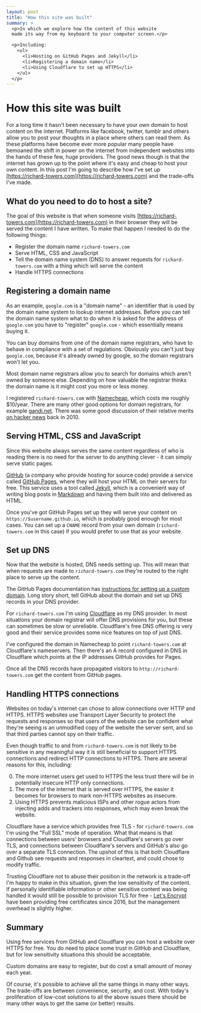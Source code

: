 ```yaml
---
layout: post
title: "How this site was built"
summary: >
  <p>In which we explore how the content of this website
  made its way from my keyboard to your computer screen.</p>

  <p>Including:
    <ul>
      <li>Hosting on GitHub Pages and Jekyll</li>
      <li>Registering a domain name</li>
      <li>Using Cloudflare to set up HTTPS</li>
    </ul>
  </p>
---
```


How this site was built
=======================

For a long time it hasn't been necessary to have your own domain to host
content on the internet. Platforms like facebook, twitter, tumblr and others
allow you to post your thoughts in a place where others can read them. As these
platforms have become ever more popular many people have bemoaned the shift in
power on the internet from independent websites into the hands of these few,
huge providers. The good news though is that the internet has grown up to the
point where it's easy and cheap to host your own content. In this post I'm
going to describe how I've set up
[https://richard-towers.com](https://richard-towers.com)
and the trade-offs I've made.

What do you need to do to host a site?
--------------------------------------

The goal of this website is that when someone visits
[https://richard-towers.com](https://richard-towers.com)
in their browser they will be served the content I have written. To make that
happen I needed to do the following things:

* Register the domain name `richard-towers.com`
* Serve HTML, CSS and JavaScript
* Tell the domain name system (DNS) to answer requests for
  `richard-towers.com` with a thing which will serve the content
* Handle HTTPS connections

Registering a domain name
-------------------------

As an example, `google.com` is a "domain name" - an identifier that is used by
the domain name system to lookup internet addresses. Before you can tell the
domain name system what to do when it is asked for the address of `google.com`
you have to "register" `google.com` - which essentially means buying it.

You can buy domains from one of the domain name registrars, who have to behave
in compliance with a set of regulations. Obviously you can't just buy
`google.com`, because it's already owned by google, so the domain registrars
won't let you.

Most domain name registrars allow you to search for domains which aren't owned
by someone else. Depending on how valuable the registrar thinks the domain name
is it might cost you more or less money.

I registered `richard-towers.com` with [Namecheap](https://www.namecheap.com/),
which costs me roughly $10/year. There are many other good options for domain
registrars, for example [gandi.net](https://www.gandi.net). There was some good
discussion of their relative merits
[on hacker news](https://news.ycombinator.com/item?id=1766439)
back in 2010.

Serving HTML, CSS and JavaScript
--------------------------------

Since this website always serves the same content regardless of who is reading
there is no need for the server to do anything clever - it can simply serve
static pages.

[GitHub](https://github.com/) (a company who provide hosting for
source code) provide a service called [GitHub Pages](https://pages.github.com/),
where they will host your HTML on their servers for free. This service uses a
tool called [Jekyll](https://jekyllrb.com/), which is a convenient
way of writing blog posts in [Markdown](https://daringfireball.net/projects/markdown/)
and having them built into and delivered as HTML.

Once you've got GitHub Pages set up they will serve your content on
`https://$username.github.io`, which is probably good enough for
most cases. You can set up a `CNAME` record from your own domain
(`richard-towers.com` in this case) if you would prefer to use that as your
website.

Set up DNS
----------

Now that the website is hosted, DNS needs setting up. This will mean that when
requests are made to `richard-towers.com` they're routed to the right place to
serve up the content.

The GitHub Pages documentation has
[instructions for setting up a custom domain](https://help.github.com/articles/using-a-custom-domain-with-github-pages/).
Long story short, tell GitHub about the domain and set up DNS records in your DNS provider.

For `richard-towers.com` I'm using [Cloudflare](https://www.cloudflare.com/) as
my DNS provider. In most situations your domain registrar will offer DNS
provisions for you, but these can sometimes be slow or unreliable. Cloudflare's
free DNS offering is very good and their service provides some nice features on
top of just DNS.

I've configured the domain in Namecheap to point `richard-towers.com` at
Cloudflare's nameservers. Then there's an A record configured in DNS in
Cloudflare which points at the IP addresses GitHub provides for Pages.

Once all the DNS records have propagated visitors to
`http://richard-towers.com` get the content from GitHub pages.

Handling HTTPS connections
--------------------------

Websites on today's internet can chose to allow connections over HTTP and
HTTPS. HTTPS websites use Transport Layer Security to protect the requests and
responses so that users of the website can be confident what they're seeing is
an unmodified copy of the website the server sent, and so that third parties
cannot spy on their traffic.

Even though traffic to and from `richard-towers.com` is not likely to be sensitive
in any meaningful way it is still beneficial to support HTTPS connections and
redirect HTTP connections to HTTPS. There are several reasons for this, including:

0. The more internet users get used to HTTPS the less trust there will be in
   potentially insecure HTTP only connections.
0. The more of the internet that is served over HTTPS, the easier it becomes
   for browsers to mark non-HTTPS websites as insecure.
0. Using HTTPS prevents malicious ISPs and other rogue actors from injecting
   adds and trackers into responses, which may even break the website.

Cloudflare have a service which provides free TLS - for `richard-towers.com`
I'm using the "Full SSL" mode of operation. What that means is that connections
between users' browsers and Cloudflare's servers go over TLS, and connections
between Cloudflare's servers and GitHub's also go over a separate TLS connection.
The upshot of this is that both Cloudflare and Github see requests and responses
in cleartext, and could chose to modify traffic.

Trusting Cloudflare not to abuse their position in the network is a trade-off
I'm happy to make in this situation, given the low sensitivity of the content.
If personally identifiable information or other sensitive content was being
handled it would still be possible to provision TLS for free -
[Let's Encrypt](https://letsencrypt.org/) have been providing free certificates
since 2016, but the management overhead is slightly higher.

Summary
-------

Using free services from GitHub and Cloudflare you can host a website over
HTTPS for free. You do need to place some trust in GitHub and Cloudflare,
but for low sensitivity situations this should be acceptable.

Custom domains are easy to register, but do cost a small amount of money each
year.

Of course, it's possible to achieve all the same things in many other ways. The
trade-offs are between convenience, security, and cost. With today's
proliferation of low-cost solutions to all the above issues there should be
many other ways to get the same (or better) results.

